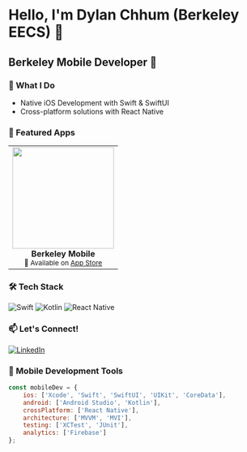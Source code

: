 # Hello, I'm Dylan Chhum (Berkeley EECS) 👋 
## Berkeley Mobile Developer 📱

<!-- ![Banner showing mobile apps](YOUR_BANNER_IMAGE_URL) -->

### 📱 What I Do
- Native iOS Development with Swift & SwiftUI
- Cross-platform solutions with React Native
  

### 🎯 Featured Apps
<table>
  <tr>
    <td align="center">
      <img src="APP_SCREENSHOT_1" width="200"><br/>
      <b> Berkeley Mobile</b><br/>
      <sub>📱 Available on <a href="https://apps.apple.com/us/app/berkeley-mobile/id912243518">App Store</a> </sub>
    </td>
  </tr>
</table>

### 🛠️ Tech Stack
![Swift](https://img.shields.io/badge/Swift-FA7343?style=for-the-badge&logo=swift&logoColor=white)
![Kotlin](https://img.shields.io/badge/Kotlin-0095D5?style=for-the-badge&logo=kotlin&logoColor=white)
![React Native](https://img.shields.io/badge/React_Native-20232A?style=for-the-badge&logo=react&logoColor=61DAFB)


### 📫 Let's Connect!
[![LinkedIn](https://img.shields.io/badge/LinkedIn-0077B5?style=for-the-badge&logo=linkedin&logoColor=white)](https://www.linkedin.com/in/chhum/)

### 📱 Mobile Development Tools
```javascript
const mobileDev = {
    ios: ['Xcode', 'Swift', 'SwiftUI', 'UIKit', 'CoreData'],
    android: ['Android Studio', 'Kotlin'],
    crossPlatform: ['React Native'],
    architecture: ['MVVM', 'MVI'],
    testing: ['XCTest', 'JUnit'],
    analytics: ['Firebase']
};
```
<!--
### 📈 App Store Analytics
![Downloads](https://img.shields.io/badge/Total%20Downloads-500K%2B-brightgreen)
![Apps](https://img.shields.io/badge/Apps%20Published-10%2B-blue)
![Rating](https://img.shields.io/badge/Average%20Rating-4.8%2F5-yellow)
-->
